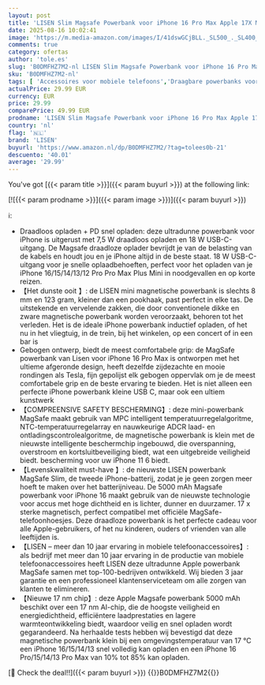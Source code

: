 ```yaml
---
layout: post
title: 'LISEN Slim Magsafe Powerbank voor iPhone 16 Pro Max Apple 17X Magnetische Power Bank Klein Mini  Festival Accessoires 5000mAh MagSafe Accu & 18W PD USB C voor iPhone 16 Pro 15 14 Plus 13 12'
date: 2025-08-16 10:02:41
image: 'https://m.media-amazon.com/images/I/41dswGCjBLL._SL500_._SL400_.jpg'
comments: true
category: ofertas
author: 'tole.es'
slug: 'B0DMFHZ7M2-nl LISEN Slim Magsafe Powerbank voor iPhone 16 Pro Max Apple...'
sku: 'B0DMFHZ7M2-nl'
tags: [ 'Accessoires voor mobiele telefoons','Draagbare powerbanks voor mobiele telefoons','Elektronica','Mobiele telefoonladers','Mobiele telefoons & communicatieproducten','lisen','🇳🇱', ]
actualPrice: 29.99 EUR
currency: EUR
price: 29.99
comparePrice: 49.99 EUR
prodname: 'LISEN Slim Magsafe Powerbank voor iPhone 16 Pro Max Apple 17X Magnetische Power Bank Klein Mini  Festival Accessoires 5000mAh MagSafe Accu & 18W PD USB C voor iPhone 16 Pro 15 14 Plus 13 12'
country: 'nl'
flag: '🇳🇱'
brand: 'LISEN'
buyurl: 'https://www.amazon.nl/dp/B0DMFHZ7M2/?tag=tolees0b-21'
descuento: '40.01'
average: '29.99'
---
```


You've got [{{< param title >}}]({{< param buyurl >}}) at the following link:

[![{{< param prodname >}}]({{< param image >}})]({{< param buyurl >}})

ℹ️:

- Draadloos opladen + PD snel opladen: deze ultradunne powerbank voor iPhone is uitgerust met 7,5 W draadloos opladen en 18 W USB-C-uitgang. De Magsafe draadloze oplader bevrijdt je van de belasting van de kabels en houdt jou en je iPhone altijd in de beste staat. 18 W USB-C-uitgang voor je snelle oplaadbehoeften, perfect voor het opladen van je iPhone 16/15/14/13/12 Pro Pro Max Plus Mini in noodgevallen en op korte reizen.
- 【Het dunste ooit 】: de LISEN mini magnetische powerbank is slechts 8 mm en 123 gram, kleiner dan een pookhaak, past perfect in elke tas. De uitstekende en vervelende zakken, die door conventionele dikke en zware magnetische powerbank worden veroorzaakt, behoren tot het verleden. Het is de ideale iPhone powerbank inductief opladen, of het nu in het vliegtuig, in de trein, bij het winkelen, op een concert of in een bar is
- Gebogen ontwerp, biedt de meest comfortabele grip: de MagSafe powerbank van Lisen voor iPhone 16 Pro Max is ontworpen met het ultieme afgeronde design, heeft dezelfde zijdezachte en mooie rondingen als Tesla, fijn gepolijst elk gebogen oppervlak om je de meest comfortabele grip en de beste ervaring te bieden. Het is niet alleen een perfecte iPhone powerbank kleine USB C, maar ook een ultiem kunstwerk
- 【COMPREENSIVE SAFETY BESCHERMING】: deze mini-powerbank MagSafe maakt gebruik van MPC intelligent temperatuurregelalgoritme, NTC-temperatuurregelarray en nauwkeurige ADCR laad- en ontladingscontrolealgoritme, de magnetische powerbank is klein met de nieuwste intelligente beschermchip ingebouwd, die overspanning, overstroom en kortsluitbeveiliging biedt, wat een uitgebreide veiligheid biedt. bescherming voor uw iPhone 11 6 biedt.
- 【Levenskwaliteit must-have 】: de nieuwste LISEN powerbank MagSafe Slim, de tweede iPhone-batterij, zodat je je geen zorgen meer hoeft te maken over het batterijniveau. De 5000 mAh Magsafe powerbank voor iPhone 16 maakt gebruik van de nieuwste technologie voor accus met hoge dichtheid en is lichter, dunner en duurzamer. 17 x sterke magnetisch, perfect compatibel met officiële MagSafe-telefoonhoesjes. Deze draadloze powerbank is het perfecte cadeau voor alle Apple-gebruikers, of het nu kinderen, ouders of vrienden van alle leeftijden is.
- 【LISEN – meer dan 10 jaar ervaring in mobiele telefoonaccessoires】: als bedrijf met meer dan 10 jaar ervaring in de productie van mobiele telefoonaccessoires heeft LISEN deze ultradunne Apple powerbank MagSafe samen met top-100-bedrijven ontwikkeld. Wij bieden 3 jaar garantie en een professioneel klantenserviceteam om alle zorgen van klanten te elimineren.
- 【Nieuwe 17 nm chip】: deze Apple Magsafe powerbank 5000 mAh beschikt over een 17 nm AI-chip, die de hoogste veiligheid en energiedichtheid, efficiëntere laadprestaties en lagere warmteontwikkeling biedt, waardoor veilig en snel opladen wordt gegarandeerd. Na herhaalde tests hebben wij bevestigd dat deze magnetische powerbank klein bij een omgevingstemperatuur van 17 °C een iPhone 16/15/14/13 snel volledig kan opladen en een iPhone 16 Pro/15/14/13 Pro Max van 10% tot 85% kan opladen.

[🛒 Check the deal!!]({{< param buyurl >}})
{{<world>}}B0DMFHZ7M2{{</world>}}
